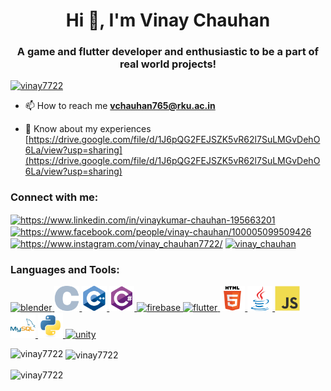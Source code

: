 <h1 align="center">Hi 👋, I'm Vinay Chauhan</h1>
<h3 align="center">A game and flutter developer and enthusiastic to be a part of real world projects!</h3>

<p align="left"> <a href="https://github.com/ryo-ma/github-profile-trophy"><img src="https://github-profile-trophy.vercel.app/?username=vinay7722" alt="vinay7722" /></a> </p>

- 📫 How to reach me **vchauhan765@rku.ac.in**

- 📄 Know about my experiences [https://drive.google.com/file/d/1J6pQG2FEJSZK5vR62l7SuLMGvDehO6La/view?usp=sharing](https://drive.google.com/file/d/1J6pQG2FEJSZK5vR62l7SuLMGvDehO6La/view?usp=sharing)

<h3 align="left">Connect with me:</h3>
<p align="left">
<a href="https://linkedin.com/in/https://www.linkedin.com/in/vinaykumar-chauhan-195663201" target="blank"><img align="center" src="https://www.google.com/imgres?imgurl=https%3A%2F%2Fmedia-exp1.licdn.com%2Fdms%2Fimage%2FC4D0BAQGyOWvr4W0Pow%2Fcompany-logo_200_200%2F0%2F1590003577120%3Fe%3D2159024400%26v%3Dbeta%26t%3DCtsDFVp0TAdwyg73A8F82MohzKpAQy-pUGA13atPG6A&imgrefurl=https%3A%2F%2Fwww.linkedin.com%2Fcompany%2Flinkedin&tbnid=88dkCzMPWrn_eM&vet=12ahUKEwjIv62H4MjuAhVNeSsKHcK6C_YQMygAegUIARDQAQ..i&docid=vPc_mDozcsvKlM&w=200&h=200&q=linkedin&ved=2ahUKEwjIv62H4MjuAhVNeSsKHcK6C_YQMygAegUIARDQAQ" alt="https://www.linkedin.com/in/vinaykumar-chauhan-195663201" height="30" width="40" /></a>
<a href="https://fb.com/https://www.facebook.com/people/vinay-chauhan/100005099509426" target="blank"><img align="center" src="https://cdn.jsdelivr.net/npm/simple-icons@3.0.1/icons/facebook.svg" alt="https://www.facebook.com/people/vinay-chauhan/100005099509426" height="30" width="40" /></a>
<a href="https://instagram.com/https://www.instagram.com/vinay_chauhan7722/" target="blank"><img align="center" src="https://cdn.jsdelivr.net/npm/simple-icons@3.0.1/icons/instagram.svg" alt="https://www.instagram.com/vinay_chauhan7722/" height="30" width="40" /></a>
<a href="https://codeforces.com/profile/vinay_chauhan" target="blank"><img align="center" src="https://cdn.jsdelivr.net/npm/simple-icons@3.0.1/icons/codeforces.svg" alt="vinay_chauhan" height="30" width="40" /></a>
</p>

<h3 align="left">Languages and Tools:</h3>
<p align="left"> <a href="https://www.blender.org/" target="_blank"> <img src="https://download.blender.org/branding/community/blender_community_badge_white.svg" alt="blender" width="40" height="40"/> </a> <a href="https://www.cprogramming.com/" target="_blank"> <img src="https://raw.githubusercontent.com/devicons/devicon/master/icons/c/c-original.svg" alt="c" width="40" height="40"/> </a> <a href="https://www.w3schools.com/cpp/" target="_blank"> <img src="https://raw.githubusercontent.com/devicons/devicon/master/icons/cplusplus/cplusplus-original.svg" alt="cplusplus" width="40" height="40"/> </a> <a href="https://www.w3schools.com/cs/" target="_blank"> <img src="https://raw.githubusercontent.com/devicons/devicon/master/icons/csharp/csharp-original.svg" alt="csharp" width="40" height="40"/> </a> <a href="https://firebase.google.com/" target="_blank"> <img src="https://www.vectorlogo.zone/logos/firebase/firebase-icon.svg" alt="firebase" width="40" height="40"/> </a> <a href="https://flutter.dev" target="_blank"> <img src="https://www.vectorlogo.zone/logos/flutterio/flutterio-icon.svg" alt="flutter" width="40" height="40"/> </a> <a href="https://www.w3.org/html/" target="_blank"> <img src="https://raw.githubusercontent.com/devicons/devicon/master/icons/html5/html5-original-wordmark.svg" alt="html5" width="40" height="40"/> </a> <a href="https://www.java.com" target="_blank"> <img src="https://raw.githubusercontent.com/devicons/devicon/master/icons/java/java-original.svg" alt="java" width="40" height="40"/> </a> <a href="https://developer.mozilla.org/en-US/docs/Web/JavaScript" target="_blank"> <img src="https://raw.githubusercontent.com/devicons/devicon/master/icons/javascript/javascript-original.svg" alt="javascript" width="40" height="40"/> </a> <a href="https://www.mysql.com/" target="_blank"> <img src="https://raw.githubusercontent.com/devicons/devicon/master/icons/mysql/mysql-original-wordmark.svg" alt="mysql" width="40" height="40"/> </a> <a href="https://www.python.org" target="_blank"> <img src="https://raw.githubusercontent.com/devicons/devicon/master/icons/python/python-original.svg" alt="python" width="40" height="40"/> </a> <a href="https://unity.com/" target="_blank"> <img src="https://www.vectorlogo.zone/logos/unity3d/unity3d-icon.svg" alt="unity" width="40" height="40"/> </a> </p>

<p><img align="left" src="https://github-readme-stats.vercel.app/api/top-langs?username=vinay7722&show_icons=true&locale=en&layout=compact" alt="vinay7722" /></p>

<p>&nbsp;<img align="center" src="https://github-readme-stats.vercel.app/api?username=vinay7722&show_icons=true&locale=en" alt="vinay7722" /></p>

<p><img align="center" src="https://github-readme-streak-stats.herokuapp.com/?user=vinay7722&" alt="vinay7722" /></p>
